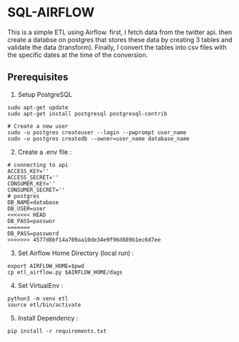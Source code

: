 # SQL-AIRFLOW

This is a simple ETL using Airflow. first, I fetch data from the twitter api. then create a databse on postgres that stores these data by creating 3 tables and validate the data (transform). Finally, I convert the tables into csv files with the specific dates at the time of the conversion. 

## Prerequisites

1. Setup PostgreSQL
```
sudo apt-get update
sudo apt-get install postgresql postgresql-contrib

# Create a new user 
sudo -u postgres createuser --login --pwprompt user_name
sudo -u postgres createdb --owner=user_name database_name
```
2. Create a .env file : 

```
# connecting to api
ACCESS_KEY=''
ACCESS_SECRET='' 
CONSUMER_KEY=''
CONSUMER_SECRET=''
# postgres 
DB_NAME=database
DB_USER=user
<<<<<<< HEAD
DB_PASS=passwor
=======
DB_PASS=password
>>>>>>> 4577d8bf14a709aa10de34e9f96d889b1ec6d7ee
```

3. Set Airflow Home Directory (local run) : 
 ```
 export AIRFLOW_HOME=$pwd
 cp etl_airflow.py $AIRFLOW_HOME/dags
 ```
 
4. Set VirtualEnv : 
 ``` 
python3 -m venv etl
source etl/bin/activate
``` 

5. Install Dependency : 
```
pip install -r requirements.txt
```
